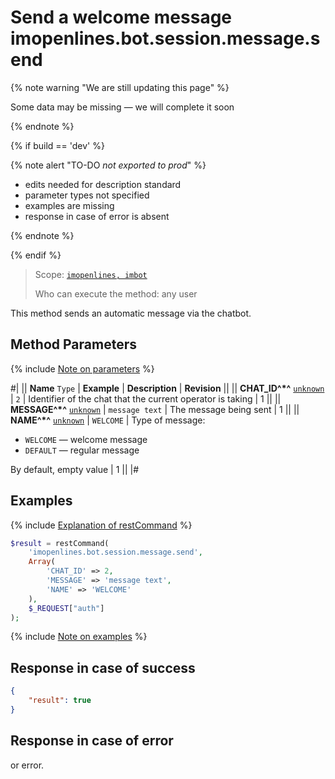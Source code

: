 # Send a welcome message imopenlines.bot.session.message.send

{% note warning "We are still updating this page" %}

Some data may be missing — we will complete it soon

{% endnote %}

{% if build == 'dev' %}

{% note alert "TO-DO _not exported to prod_" %}

- edits needed for description standard
- parameter types not specified
- examples are missing
- response in case of error is absent

{% endnote %}

{% endif %}

> Scope: [`imopenlines, imbot`](../../../scopes/permissions.md)
>
> Who can execute the method: any user

This method sends an automatic message via the chatbot.

## Method Parameters

{% include [Note on parameters](../../../../_includes/required.md) %}

#|
|| **Name**
`Type` | **Example** | **Description** | **Revision** ||
|| **CHAT_ID^*^**
[`unknown`](../../../data-types.md) | `2` | Identifier of the chat that the current operator is taking | 1 ||
|| **MESSAGE^*^**
[`unknown`](../../../data-types.md) | `message text` | The message being sent | 1 ||
|| **NAME^*^**
[`unknown`](../../../data-types.md) | `WELCOME` | Type of message:
- `WELCOME` — welcome message
- `DEFAULT` — regular message
 
By default, empty value | 1 ||
|#

## Examples

{% include [Explanation of restCommand](../../../chat-bots/_includes/rest-command.md) %}

```php
$result = restCommand(
    'imopenlines.bot.session.message.send',
    Array(
        'CHAT_ID' => 2,
        'MESSAGE' => 'message text',
        'NAME' => 'WELCOME'
    ),
    $_REQUEST["auth"]
);
```

{% include [Note on examples](../../../../_includes/examples.md) %}

## Response in case of success

```json
{
    "result": true
}
```

## Response in case of error

or error.